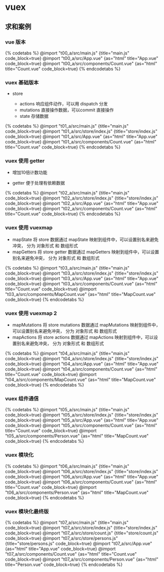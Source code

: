 # vuex

## 求和案例

### vue 版本

{% codetabs %}
@import "t00_a/src/main.js" {title="main.js" code_block=true}
@import "t00_a/src/App.vue" {as="html" title="App.vue" code_block=true}
@import "t00_a/src/components/Count.vue"  {as="html" title="Count.vue" code_block=true}
{% endcodetabs %}

### vuex 基础版本

- store

  - actions 响应组件动作，可以用 dispatch 分发
  - mutations 直接操作数据，可以commit 直接操作
  - state 存储数据

{% codetabs %}
@import "t01_a/src/main.js" {title="main.js" code_block=true}
@import "t01_a/src/store/index.js" {title="store/index.js" code_block=true}
@import "t01_a/src/App.vue" {as="html" title="App.vue" code_block=true}
@import "t01_a/src/components/Count.vue"  {as="html" title="Count.vue" code_block=true}
{% endcodetabs %}

### vuex 使用 getter 

- 增加10倍计数功能

- getter 便于处理有依赖数据

{% codetabs %}
@import "t02_a/src/main.js" {title="main.js" code_block=true}
@import "t02_a/src/store/index.js" {title="store/index.js" code_block=true}
@import "t02_a/src/App.vue" {as="html" title="App.vue" code_block=true}
@import "t02_a/src/components/Count.vue"  {as="html" title="Count.vue" code_block=true}
{% endcodetabs %}

### vuex 使用 vuexmap 

- mapState 将 store 数据通过 mapState 映射到组件中，可以设置别名来避免冲突， 分为 对象形式 和 数组形式
- mapGetters 将 store getter 数据通过 mapGetters 映射到组件中，可以设置别名来避免冲突， 分为 对象形式 和 数组形式

{% codetabs %}
@import "t03_a/src/main.js" {title="main.js" code_block=true}
@import "t03_a/src/store/index.js" {title="store/index.js" code_block=true}
@import "t03_a/src/App.vue" {as="html" title="App.vue" code_block=true}
@import "t03_a/src/components/Count.vue"  {as="html" title="Count.vue" code_block=true}
@import "t03_a/src/components/MapCount.vue"  {as="html" title="MapCount.vue" code_block=true}
{% endcodetabs %}

### vuex 使用 vuexmap 2

- mapMutations 将 store mutations 数据通过 mapMutations 映射到组件中，可以设置别名来避免冲突， 分为 对象形式 和 数组形式
- mapActions 将 store actions 数据通过 mapActions 映射到组件中，可以设置别名来避免冲突， 分为 对象形式 和 数组形式

{% codetabs %}
@import "t04_a/src/main.js" {title="main.js" code_block=true}
@import "t04_a/src/store/index.js" {title="store/index.js" code_block=true}
@import "t04_a/src/App.vue" {as="html" title="App.vue" code_block=true}
@import "t04_a/src/components/Count.vue"  {as="html" title="Count.vue" code_block=true}
@import "t04_a/src/components/MapCount.vue"  {as="html" title="MapCount.vue" code_block=true}
{% endcodetabs %}

### vuex 组件通信

{% codetabs %}
@import "t05_a/src/main.js" {title="main.js" code_block=true}
@import "t05_a/src/store/index.js" {title="store/index.js" code_block=true}
@import "t05_a/src/App.vue" {as="html" title="App.vue" code_block=true}
@import "t05_a/src/components/Count.vue"  {as="html" title="Count.vue" code_block=true}
@import "t05_a/src/components/Person.vue"  {as="html" title="MapCount.vue" code_block=true}
{% endcodetabs %}

### vuex 模块化

{% codetabs %}
@import "t06_a/src/main.js" {title="main.js" code_block=true}
@import "t06_a/src/store/index.js" {title="store/index.js" code_block=true}
@import "t06_a/src/App.vue" {as="html" title="App.vue" code_block=true}
@import "t06_a/src/components/Count.vue"  {as="html" title="Count.vue" code_block=true}
@import "t06_a/src/components/Person.vue"  {as="html" title="MapCount.vue" code_block=true}
{% endcodetabs %}

### vuex 模块化最终版

{% codetabs %}
@import "t07_a/src/main.js" {title="main.js" code_block=true}
@import "t07_a/src/store/index.js" {title="store/index.js" code_block=true}
@import "t07_a/src/store/count.js" {title="store/count.js" code_block=true}
@import "t07_a/src/store/persons.js" {title="store/persons.js" code_block=true}
@import "t07_a/src/App.vue" {as="html" title="App.vue" code_block=true}
@import "t07_a/src/components/Count.vue"  {as="html" title="Count.vue" code_block=true}
@import "t07_a/src/components/Person.vue"  {as="html" title="Person.vue" code_block=true}
{% endcodetabs %}